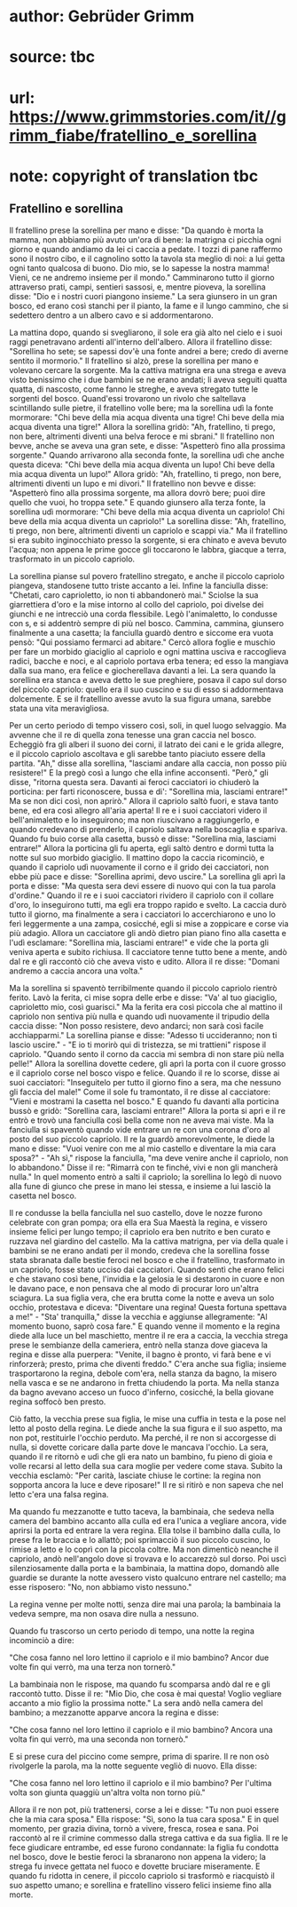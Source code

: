 # author: Gebrüder Grimm
# source: tbc
# url: https://www.grimmstories.com/it//grimm_fiabe/fratellino_e_sorellina
# note: copyright of translation tbc

## Fratellino e sorellina 

Il fratellino prese la sorellina per mano e disse: "Da quando è morta
la mamma, non abbiamo più avuto un'ora di bene: la matrigna ci picchia
ogni giorno e quando andiamo da lei ci caccia a pedate. I tozzi di pane
raffermo sono il nostro cibo, e il cagnolino sotto la tavola sta meglio
di noi: a lui getta ogni tanto qualcosa di buono. Dio mio, se lo sapesse
la nostra mamma! Vieni, ce ne andremo insieme per il mondo."
Camminarono tutto il giorno attraverso prati, campi, sentieri sassosi,
e, mentre pioveva, la sorellina disse: "Dio e i nostri cuori piangono
insieme." La sera giunsero in un gran bosco, ed erano così stanchi per
il pianto, la fame e il lungo cammino, che si sedettero dentro a un
albero cavo e si addormentarono.

La mattina dopo, quando si svegliarono, il sole era già alto nel cielo e
i suoi raggi penetravano ardenti all'interno dell'albero. Allora il
fratellino disse: "Sorellina ho sete; se sapessi dov'è una fonte
andrei a bere; credo di averne sentito il mormorio." Il fratellino si
alzò, prese la sorellina per mano e volevano cercare la sorgente. Ma la
cattiva matrigna era una strega e aveva visto benissimo che i due
bambini se ne erano andati; li aveva seguiti quatta quatta, di nascosto,
come fanno le streghe, e aveva stregato tutte le sorgenti del bosco.
Quand'essi trovarono un rivolo che saltellava scintillando sulle
pietre, il fratellino volle bere; ma la sorellina udì la fonte
mormorare: "Chi beve della mia acqua diventa una tigre! Chi beve della
mia acqua diventa una tigre!" Allora la sorellina gridò: "Ah,
fratellino, ti prego, non bere, altrimenti diventi una belva feroce e mi
sbrani." Il fratellino non bevve, anche se aveva una gran sete, e
disse: "Aspetterò fino alla prossima sorgente." Quando arrivarono alla
seconda fonte, la sorellina udì che anche questa diceva: "Chi beve
della mia acqua diventa un lupo! Chi beve della mia acqua diventa un
lupo!" Allora gridò: "Ah, fratellino, ti prego, non bere, altrimenti
diventi un lupo e mi divori." Il fratellino non bevve e disse:
"Aspetterò fino alla prossima sorgente, ma allora dovrò bere; puoi dire
quello che vuoi, ho troppa sete." E quando giunsero alla terza fonte,
la sorellina udì mormorare: "Chi beve della mia acqua diventa un
capriolo! Chi beve della mia acqua diventa un capriolo!" La sorellina
disse: "Ah, fratellino, ti prego, non bere, altrimenti diventi un
capriolo e scappi via." Ma il fratellino si era subito inginocchiato
presso la sorgente, si era chinato e aveva bevuto l'acqua; non appena
le prime gocce gli toccarono le labbra, giacque a terra, trasformato in
un piccolo capriolo.

La sorellina pianse sul povero fratellino stregato, e anche il piccolo
capriolo piangeva, standosene tutto triste accanto a lei. Infine la
fanciulla disse: "Chetati, caro caprioletto, io non ti abbandonerò
mai." Sciolse la sua giarrettiera d'oro e la mise intorno al collo del
capriolo, poi divelse dei giunchi e ne intrecciò una corda flessibile.
Legò l'animaletto, lo condusse con s‚ e si addentrò sempre di più nel
bosco. Cammina, cammina, giunsero finalmente a una casetta; la fanciulla
guardò dentro e siccome era vuota pensò: "Qui possiamo fermarci ad
abitare." Cercò allora foglie e muschio per fare un morbido giaciglio
al capriolo e ogni mattina usciva e raccoglieva radici, bacche e noci, e
al capriolo portava erba tenera; ed esso la mangiava dalla sua mano, era
felice e giocherellava davanti a lei. La sera quando la sorellina era
stanca e aveva detto le sue preghiere, posava il capo sul dorso del
piccolo capriolo: quello era il suo cuscino e su di esso si addormentava
dolcemente. E se il fratellino avesse avuto la sua figura umana, sarebbe
stata una vita meravigliosa.

Per un certo periodo di tempo vissero così, soli, in quel luogo
selvaggio. Ma avvenne che il re di quella zona tenesse una gran caccia
nel bosco. Echeggiò fra gli alberi il suono dei corni, il latrato dei
cani e le grida allegre, e il piccolo capriolo ascoltava e gli sarebbe
tanto piaciuto essere della partita. "Ah," disse alla sorellina,
"lasciami andare alla caccia, non posso più resistere!" E la pregò
così a lungo che ella infine acconsentì. "Però," gli disse, "ritorna
questa sera. Davanti ai feroci cacciatori io chiuderò la porticina: per
farti riconoscere, bussa e di': "Sorellina mia, lasciami entrare!" Ma
se non dici così, non aprirò." Allora il capriolo saltò fuori, e stava
tanto bene, ed era così allegro all'aria aperta! Il re e i suoi
cacciatori videro il bell'animaletto e lo inseguirono; ma non
riuscivano a raggiungerlo, e quando credevano di prenderlo, il capriolo
saltava nella boscaglia e spariva. Quando fu buio corse alla casetta,
bussò e disse: "Sorellina mia, lasciami entrare!" Allora la porticina
gli fu aperta, egli saltò dentro e dormì tutta la notte sul suo morbido
giaciglio. Il mattino dopo la caccia ricominciò, e quando il capriolo
udì nuovamente il corno e il grido dei cacciatori, non ebbe più pace e
disse: "Sorellina aprimi, devo uscire." La sorellina gli aprì la porta
e disse: "Ma questa sera devi essere di nuovo qui con la tua parola
d'ordine." Quando il re e i suoi cacciatori rividero il capriolo con
il collare d'oro, lo inseguirono tutti, ma egli era troppo rapido e
svelto. La caccia durò tutto il giorno, ma finalmente a sera i
cacciatori lo accerchiarono e uno lo ferì leggermente a una zampa,
cosicché‚ egli si mise a zoppicare e corse via più adagio. Allora un
cacciatore gli andò dietro pian piano fino alla casetta e l'udì
esclamare: "Sorellina mia, lasciami entrare!" e vide che la porta gli
veniva aperta e subito richiusa. Il cacciatore tenne tutto bene a mente,
andò dal re e gli raccontò ciò che aveva visto e udito. Allora il re
disse: "Domani andremo a caccia ancora una volta."

Ma la sorellina si spaventò terribilmente quando il piccolo capriolo
rientrò ferito. Lavò la ferita, ci mise sopra delle erbe e disse: "Va'
al tuo giaciglio, caprioletto mio, così guarisci." Ma la ferita era
così piccola che al mattino il capriolo non sentiva più nulla e quando
udì nuovamente il tripudio della caccia disse: "Non posso resistere,
devo andarci; non sarà così facile acchiapparmi." La sorellina pianse e
disse: "Adesso ti uccideranno; non ti lascio uscire." - "E io ti
morirò qui di tristezza, se mi trattieni" rispose il capriolo. "Quando
sento il corno da caccia mi sembra di non stare più nella pelle!"
Allora la sorellina dovette cedere, gli aprì la porta con il cuore
grosso e il capriolo corse nel bosco vispo e felice. Quando il re lo
scorse, disse ai suoi cacciatori: "Inseguitelo per tutto il giorno fino
a sera, ma che nessuno gli faccia del male!" Come il sole fu
tramontato, il re disse al cacciatore: "Vieni e mostrami la casetta nel
bosco." E quando fu davanti alla porticina bussò e gridò: "Sorellina
cara, lasciami entrare!" Allora la porta si aprì e il re entrò e trovò
una fanciulla così bella come non ne aveva mai viste. Ma la fanciulla si
spaventò quando vide entrare un re con una corona d'oro al posto del
suo piccolo capriolo. Il re la guardò amorevolmente, le diede la mano e
disse: "Vuoi venire con me al mio castello e diventare la mia cara
sposa?" - "Ah sì," rispose la fanciulla, "ma deve venire anche il
capriolo, non lo abbandono." Disse il re: "Rimarrà con te finché‚ vivi
e non gli mancherà nulla." In quel momento entrò a salti il capriolo;
la sorellina lo legò di nuovo alla fune di giunco che prese in mano lei
stessa, e insieme a lui lasciò la casetta nel bosco.

Il re condusse la bella fanciulla nel suo castello, dove le nozze furono
celebrate con gran pompa; ora ella era Sua Maestà la regina, e vissero
insieme felici per lungo tempo; il capriolo era ben nutrito e ben curato
e ruzzava nel giardino del castello. Ma la cattiva matrigna, per via
della quale i bambini se ne erano andati per il mondo, credeva che la
sorellina fosse stata sbranata dalle bestie feroci nel bosco e che il
fratellino, trasformato in un capriolo, fosse stato ucciso dai
cacciatori. Quando sentì che erano felici e che stavano così bene,
l'invidia e la gelosia le si destarono in cuore e non le davano pace, e
non pensava che al modo di procurar loro un'altra sciagura. La sua
figlia vera, che era brutta come la notte e aveva un solo occhio,
protestava e diceva: "Diventare una regina! Questa fortuna spettava a
me!" - "Sta' tranquilla," disse la vecchia e aggiunse allegramente:
"Al momento buono, saprò cosa fare." E quando venne il momento e la
regina diede alla luce un bel maschietto, mentre il re era a caccia, la
vecchia strega prese le sembianze della cameriera, entrò nella stanza
dove giaceva la regina e disse alla puerpera: "Venite, il bagno è
pronto, vi farà bene e vi rinforzerà; presto, prima che diventi
freddo." C'era anche sua figlia; insieme trasportarono la regina,
debole com'era, nella stanza da bagno, la misero nella vasca e se ne
andarono in fretta chiudendo la porta. Ma nella stanza da bagno avevano
acceso un fuoco d'inferno, cosicché‚ la bella giovane regina soffocò
ben presto.

Ciò fatto, la vecchia prese sua figlia, le mise una cuffia in testa e la
pose nel letto al posto della regina. Le diede anche la sua figura e il
suo aspetto, ma non pot‚ restituirle l'occhio perduto. Ma perché‚ il re
non si accorgesse di nulla, si dovette coricare dalla parte dove le
mancava l'occhio. La sera, quando il re ritornò e udì che gli era nato
un bambino, fu pieno di gioia e volle recarsi al letto della sua cara
moglie per vedere come stava. Subito la vecchia esclamò: "Per carità,
lasciate chiuse le cortine: la regina non sopporta ancora la luce e deve
riposare!" Il re si ritirò e non sapeva che nel letto c'era una falsa
regina.

Ma quando fu mezzanotte e tutto taceva, la bambinaia, che sedeva nella
camera del bambino accanto alla culla ed era l'unica a vegliare ancora,
vide aprirsi la porta ed entrare la vera regina. Ella tolse il bambino
dalla culla, lo prese fra le braccia e lo allattò; poi sprimacciò il suo
piccolo cuscino, lo rimise a letto e lo coprì con la piccola coltre. Ma
non dimenticò neanche il capriolo, andò nell'angolo dove si trovava e
lo accarezzò sul dorso. Poi uscì silenziosamente dalla porta e la
bambinaia, la mattina dopo, domandò alle guardie se durante la notte
avessero visto qualcuno entrare nel castello; ma esse risposero: "No,
non abbiamo visto nessuno."

La regina venne per molte notti, senza dire mai una parola; la bambinaia
la vedeva sempre, ma non osava dire nulla a nessuno.

Quando fu trascorso un certo periodo di tempo, una notte la regina
incominciò a dire:

"Che cosa fanno nel loro lettino il capriolo e il mio bambino?
Ancor due volte fin qui verrò, ma una terza non tornerò."

La bambinaia non le rispose, ma quando fu scomparsa andò dal re e gli
raccontò tutto. Disse il re: "Mio Dio, che cosa è mai questa! Voglio
vegliare accanto a mio figlio la prossima notte." La sera andò nella
camera del bambino; a mezzanotte apparve ancora la regina e disse:

"Che cosa fanno nel loro lettino il capriolo e il mio bambino?
Ancora una volta fin qui verrò, ma una seconda non tornerò."

E si prese cura del piccino come sempre, prima di sparire. Il re non osò
rivolgerle la parola, ma la notte seguente vegliò di nuovo. Ella disse:

"Che cosa fanno nel loro lettino il capriolo e il mio bambino?
Per l'ultima volta son giunta quaggiù un'altra volta non torno più."

Allora il re non pot‚ più trattenersi, corse a lei e disse: "Tu non
puoi essere che la mia cara sposa." Ella rispose: "Sì, sono la tua
cara sposa." E in quel momento, per grazia divina, tornò a vivere,
fresca, rosea e sana. Poi raccontò al re il crimine commesso dalla
strega cattiva e da sua figlia. Il re le fece giudicare entrambe, ed
esse furono condannate: la figlia fu condotta nel bosco, dove le bestie
feroci la sbranarono non appena la videro; la strega fu invece gettata
nel fuoco e dovette bruciare miseramente. E quando fu ridotta in cenere,
il piccolo capriolo si trasformò e riacquistò il suo aspetto umano; e
sorellina e fratellino vissero felici insieme fino alla morte.
